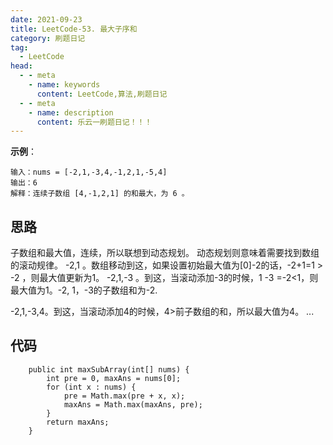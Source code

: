 ```yaml
---
date: 2021-09-23
title: LeetCode-53. 最大子序和
category: 刷题日记
tag:
  - LeetCode
head:
  - - meta
    - name: keywords
      content: LeetCode,算法,刷题日记
  - - meta
    - name: description
      content: 乐云一刷题日记！！！
---
```

**示例**：
```
输入：nums = [-2,1,-3,4,-1,2,1,-5,4]
输出：6
解释：连续子数组 [4,-1,2,1] 的和最大，为 6 。
```
## 思路
子数组和最大值，连续，所以联想到动态规划。
动态规划则意味着需要找到数组的滚动规律。
-2,1 。数组移动到这，如果设置初始最大值为[0]-2的话，-2+1=1 > -2 ，则最大值更新为1。
-2,1,-3 。到这，当滚动添加-3的时候，1 -3 =-2<1，则最大值为1。-2, 1，-3的子数组和为-2.

-2,1,-3,4。到这，当滚动添加4的时候，4>前子数组的和，所以最大值为4。
...

## 代码
```
    public int maxSubArray(int[] nums) {
        int pre = 0, maxAns = nums[0];
        for (int x : nums) {
            pre = Math.max(pre + x, x);
            maxAns = Math.max(maxAns, pre);
        }
        return maxAns;
    }
```
